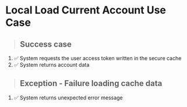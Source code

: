 # Local Load Current Account Use Case

> ## Success case
1. ✅ System requests the user access token written in the secure cache
2. ✅ System returns account data

> ## Exception - Failure loading cache data
1. ✅ System returns unexpected error message